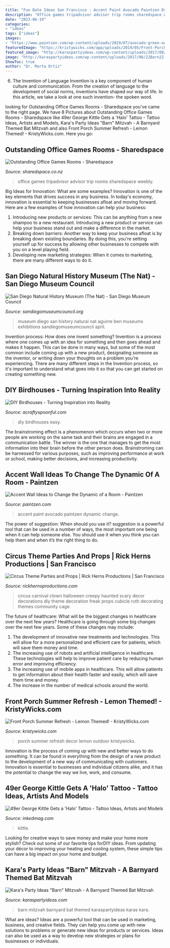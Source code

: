```yaml
---
title: "Fun Date Ideas San Francisco : Accent Paint Avocado Paintzen Dynamic Change"
description: "Office games tripadvisor advisor trip rooms sharedspace weebly"
date: "2023-06-19"
categories:
- "ideas"
tags: ["ideas"]
images:
- "https://www.paintzen.com/wp-content/uploads/2019/07/avocado-green-accent-wall-paintzen.jpg"
featuredImage: "https://kristywicks.com/app/uploads/2019/05/Front-Porch-Summer-Refresh-Kristy-Wicks.7.jpg"
featured_image: "http://karaspartyideas.com/wp-content/uploads/2017/08/22Barn22-Mitzvah-A-Barnyard-Themed-Bat-MItzvah-via-Karas-Party-Ideas-KarasPartyIdeas.com11.jpg"
image: "http://karaspartyideas.com/wp-content/uploads/2017/08/22Barn22-Mitzvah-A-Barnyard-Themed-Bat-MItzvah-via-Karas-Party-Ideas-KarasPartyIdeas.com11.jpg"
ShowToc: true
author: "Dr. Marta Ortiz"
---
```



6. The Invention of Language
Invention is a key component of human culture and communication. From the creation of language to the development of social norms, inventions have shaped our way of life. In this article, we take a look at one such invention- the spoken word.

	

		
looking for Outstanding Office Games Rooms - Sharedspace you've came to the right page. We have 8 Pictures about Outstanding Office Games Rooms - Sharedspace like 49er George Kittle Gets a &#039;Halo&#039; Tattoo - Tattoo Ideas, Artists and Models, Kara&#039;s Party Ideas &quot;Barn&quot; Mitzvah - A Barnyard Themed Bat Mitzvah and also Front Porch Summer Refresh - Lemon Themed! - KristyWicks.com. Here you go:
		
    
## Outstanding Office Games Rooms - Sharedspace

<img loading=lazy src="https://www.sharedspace.co.nz/images/stories/Gamesrooms/19_tripadvisor_gameroom1.jpg" onerror="this.onerror=null;this.src='https://tse2.mm.bing.net/th?id=OIP.BVM_BiyJiEZ7NbQlr0cWaQHaE8&amp;pid=15.1';" alt="Outstanding Office Games Rooms - Sharedspace">

_Source: sharedspace.co.nz_

>office games tripadvisor advisor trip rooms sharedspace weebly. 

	

Big Ideas for Innovation: What are some examples?
Innovation is one of the key elements that drives success in any business. In today's economy, innovation is essential to keeping businesses afloat and moving forward. Here are a few examples of how innovation can help your business: 
1. Introducing new products or services: This can be anything from a new shampoo to a new restaurant. Introducing a new product or service can help your business stand out and make a difference in the market. 
2. Breaking down barriers: Another way to keep your business afloat is by breaking down existing boundaries. By doing this, you're setting yourself up for success by allowing other businesses to compete with you on a level playing field. 
3. Developing new marketing strategies: When it comes to marketing, there are many different ways to do it.

    
## San Diego Natural History Museum (The Nat) - San Diego Museum Council

<img loading=lazy src="https://sandiegomuseumcouncil.org/wp-content/uploads/2018/04/AP28858_Ben-Aguirre.jpg" onerror="this.onerror=null;this.src='https://tse4.mm.bing.net/th?id=OIP.QMX_dxjT4S5gQRAsX6DJCgHaE7&amp;pid=15.1';" alt="San Diego Natural History Museum (The Nat) - San Diego Museum Council">

_Source: sandiegomuseumcouncil.org_

>museum diego san history natural nat aguirre ben museums exhibitions sandiegomuseumcouncil april. 

	

Invention process: How does one invent something?
Invention is a process where one comes up with an idea for something and then goes ahead and makes it happen. This can be done in many ways, but some of the most common include coming up with a new product, designating someone as the inventor, or writing down your thoughts on a problem you're experiencing. There are many different steps in the Invention process, so it's important to understand what goes into it so that you can get started on creating something new.

    
## DIY Birdhouses - Turning Inspiration Into Reality

<img loading=lazy src="https://acraftyspoonful.com/wp-content/uploads/2017/02/Easy-DIY-Birdhouses-for-Kids-678x1024.jpg" onerror="this.onerror=null;this.src='https://tse2.mm.bing.net/th?id=OIP.K1SRtigDMx_-ZXXEbZC7LgHaLL&amp;pid=15.1';" alt="DIY Birdhouses - Turning Inspiration into Reality">

_Source: acraftyspoonful.com_

>diy birdhouses easy. 

	

The brainstroming effect is a phenomenon which occurs when two or more people are working on the same task and their brains are engaged in a communication battle. The winner is the one that manages to get the most information into their brain before the other person does. Brainstroming can be harnessed for various purposes, such as improving performance at work or school, making better decisions, and increasing productivity.

    
## Accent Wall Ideas To Change The Dynamic Of A Room - Paintzen

<img loading=lazy src="https://www.paintzen.com/wp-content/uploads/2019/07/avocado-green-accent-wall-paintzen.jpg" onerror="this.onerror=null;this.src='https://tse2.mm.bing.net/th?id=OIP.6ad4xYGjf6uaiIph60vr9gHaLH&amp;pid=15.1';" alt="Accent Wall Ideas to Change the Dynamic of a Room - Paintzen">

_Source: paintzen.com_

>accent paint avocado paintzen dynamic change. 

	

The power of suggestion: When should you use it?
suggestion is a powerful tool that can be used in a number of ways, the most important one being when it can help someone else. You should use it when you think you can help them and when it’s the right thing to do.

    
## Circus Theme Parties And Props | Rick Herns Productions | San Francisco

<img loading=lazy src="https://www.rickhernsproductions.com/wp-content/uploads/2014/03/Haunted-Circus-Clown-Decor.jpg" onerror="this.onerror=null;this.src='https://tse4.mm.bing.net/th?id=OIP.WnmILiodF9CMRqzhnwZukQHaLH&amp;pid=15.1';" alt="Circus Theme Parties and Props | Rick Herns Productions | San Francisco">

_Source: rickhernsproductions.com_

>circus carnival clown halloween creepy haunted scary decor decorations diy theme decoration freak props cubicle ruth decorating themes community cage. 

	

The future of healthcare: What will be the biggest changes in healthcare over the next few years?
Healthcare is going through some big changes over the next few years. Some of these changes may include: 
1. The development of innovative new treatments and technologies. This will allow for a more personalized and efficient care for patients, which will save them money and time. 
2. The increasing use of robots and artificial intelligence in healthcare. These technologies will help to improve patient care by reducing human error and improving efficiency. 
3. The increasing use of mobile apps in healthcare. This will allow patients to get information about their health faster and easily, which will save them time and money. 
4. The increase in the number of medical schools around the world.

    
## Front Porch Summer Refresh - Lemon Themed! - KristyWicks.com

<img loading=lazy src="https://kristywicks.com/app/uploads/2019/05/Front-Porch-Summer-Refresh-Kristy-Wicks.7.jpg" onerror="this.onerror=null;this.src='https://tse3.mm.bing.net/th?id=OIP.RNF0o4yrcKBZ9IaQUCTBRAHaLH&amp;pid=15.1';" alt="Front Porch Summer Refresh - Lemon Themed! - KristyWicks.com">

_Source: kristywicks.com_

>porch summer refresh decor lemon outdoor kristywicks. 

	

Innovation is the process of coming up with new and better ways to do something. It can be found in everything from the design of a new product to the development of a new way of communicating with customers. Innovation is essential to businesses and individual citizens alike, and it has the potential to change the way we live, work, and consume.

    
## 49er George Kittle Gets A &#039;Halo&#039; Tattoo - Tattoo Ideas, Artists And Models

<img loading=lazy src="https://www.inkedmag.com/.image/t_share/MTc0NDk1MDE2NDczODYzODE0/kittle.png" onerror="this.onerror=null;this.src='https://tse3.mm.bing.net/th?id=OIP.A_ZPLbJtemh_SdvzgFvtxQHaD4&amp;pid=15.1';" alt="49er George Kittle Gets a &#039;Halo&#039; Tattoo - Tattoo Ideas, Artists and Models">

_Source: inkedmag.com_

>kittle. 

	

Looking for creative ways to save money and make your home more stylish? Check out some of our favorite tips forDIY ideas. From updating your décor to improving your heating and cooling system, these simple tips can have a big impact on your home and budget.

    
## Kara&#039;s Party Ideas &quot;Barn&quot; Mitzvah - A Barnyard Themed Bat Mitzvah

<img loading=lazy src="http://karaspartyideas.com/wp-content/uploads/2017/08/22Barn22-Mitzvah-A-Barnyard-Themed-Bat-MItzvah-via-Karas-Party-Ideas-KarasPartyIdeas.com11.jpg" onerror="this.onerror=null;this.src='https://tse4.mm.bing.net/th?id=OIP.AyXXMk56do7Nmf824eTaIAHaLH&amp;pid=15.1';" alt="Kara&#039;s Party Ideas &quot;Barn&quot; Mitzvah - A Barnyard Themed Bat Mitzvah">

_Source: karaspartyideas.com_

>barn mitzvah barnyard bat themed karaspartyideas karas kara. 

	

What are ideas?
Ideas are a powerful tool that can be used in marketing, business, and creative fields. They can help you come up with new solutions to problems or generate new ideas for products or services. Ideas can also be used as a way to develop new strategies or plans for businesses or individuals.


